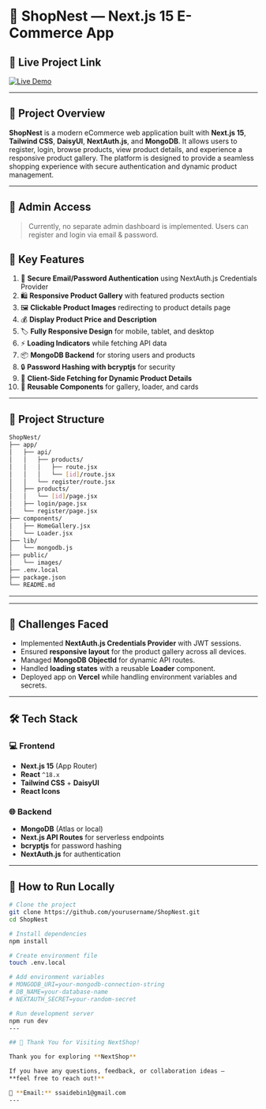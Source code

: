 # 🛒 ShopNest — Next.js 15 E-Commerce App

## 🚀 Live Project Link

[![Live Demo](https://img.shields.io/badge/Live%20Demo-%20-%2300C853?style=for-the-badge&logo=appveyor)](https://next-product-app-hivt.vercel.app/)

---

## 📌 Project Overview

**ShopNest** is a modern eCommerce web application built with **Next.js 15**, **Tailwind CSS**, **DaisyUI**, **NextAuth.js**, and **MongoDB**. It allows users to register, login, browse products, view product details, and experience a responsive product gallery. The platform is designed to provide a seamless shopping experience with secure authentication and dynamic product management.

---

## 👤 Admin Access

> Currently, no separate admin dashboard is implemented. Users can register and login via email & password.

## 🌟 Key Features

1. 🔐 **Secure Email/Password Authentication** using NextAuth.js Credentials Provider
2. 🛍️ **Responsive Product Gallery** with featured products section
3. 🖼️ **Clickable Product Images** redirecting to product details page
4. 💰 **Display Product Price and Description**
5. 🏷️ **Fully Responsive Design** for mobile, tablet, and desktop
6. ⚡ **Loading Indicators** while fetching API data
7. 📦 **MongoDB Backend** for storing users and products
8. 🔒 **Password Hashing with bcryptjs** for security
9. 🔄 **Client-Side Fetching for Dynamic Product Details**
10. 🧩 **Reusable Components** for gallery, loader, and cards

---

## 🧩 Project Structure

```bash
ShopNest/
├── app/
│   ├── api/
│   │   ├── products/
│   │   │   ├── route.jsx
│   │   │   └── [id]/route.jsx
│   │   └── register/route.jsx
│   ├── products/
│   │   └── [id]/page.jsx
│   ├── login/page.jsx
│   └── register/page.jsx
├── components/
│   ├── HomeGallery.jsx
│   └── Loader.jsx
├── lib/
│   └── mongodb.js
├── public/
│   └── images/
├── .env.local
├── package.json
└── README.md
```

---

---

## 🧪 Challenges Faced

- Implemented **NextAuth.js Credentials Provider** with JWT sessions.
- Ensured **responsive layout** for the product gallery across all devices.
- Managed **MongoDB ObjectId** for dynamic API routes.
- Handled **loading states** with a reusable **Loader** component.
- Deployed app on **Vercel** while handling environment variables and secrets.

---

## 🛠 Tech Stack

### 💻 Frontend

- **Next.js 15** (App Router)
- **React** `^18.x`
- **Tailwind CSS** + **DaisyUI**
- **React Icons**

### 🌐 Backend

- **MongoDB** (Atlas or local)
- **Next.js API Routes** for serverless endpoints
- **bcryptjs** for password hashing
- **NextAuth.js** for authentication

---

## 🚀 How to Run Locally

```bash
# Clone the project
git clone https://github.com/yourusername/ShopNest.git
cd ShopNest

# Install dependencies
npm install

# Create environment file
touch .env.local

# Add environment variables
# MONGODB_URI=your-mongodb-connection-string
# DB_NAME=your-database-name
# NEXTAUTH_SECRET=your-random-secret

# Run development server
npm run dev
---

## 🙌 Thank You for Visiting NextShop!

Thank you for exploring **NextShop**

If you have any questions, feedback, or collaboration ideas —
**feel free to reach out!**

📧 **Email:** ssaidebin1@gmail.com
---
```
